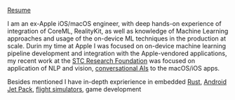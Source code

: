 [Resume](https://github.com/darvin/darvin/files/11266552/Resume-Stefan-Novak-7.pdf)

I am an ex-Apple iOS/macOS engineer, with deep hands-on experience of integration of
CoreML, RealityKit, as well as knowledge of Machine Learning approaches and usage of the
on-device ML techniques in the production at scale. Durin my time at Apple I was focused on
on-device machine learning pipeline development and integration with the Apple-vendored
applications, my recent work at the [STC Research Foundation](https://github.com/STCData) was focused on application of
NLP and vision, [conversational AIs](https://github.com/darvin/ChatGPTDOS) to the macOS/iOS apps.

Besides mentioned I have in-depth exprierience in embedded [Rust](https://github.com/darvin/plato), [Android Jet Pack](https://github.com/darvin/LikeAFly), [flight simulators](https://github.com/darvin/AirSim), game development
